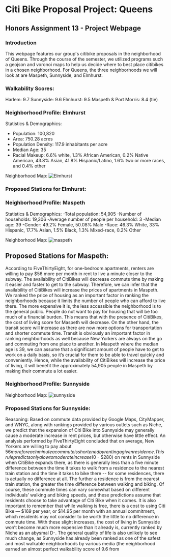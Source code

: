 # Citi Bike Proposal Project: Queens 
## Honors Assignment 13 - Project Webpage

### Introduction
This webpage features our group's citibike proposals in the neighborhood of Queens. Through the course of the semester, we utilized programs such a geojson and voronoi maps to help us decide where to best place citibikes in a chosen neighborhood. For Queens, the three neighborhoods we will look at are Maspeth, Sunnyside, and Elmhurst. 

### Walkability Scores:
Harlem: 9.7
Sunnyside: 9.6
Elmhurst: 9.5
Maspeth & Port Morris: 8.4 (tie)

### Neighborhood Profile: Elmhurst 
Statistics & Demographics:
- Population: 100,820
- Area: 750.28 acres
- Population Density: 117.9 inhabitants per acre 
- Median Age: 35
- Racial Makeup: 6.6% white, 1.3% African American, 0.2% Native American, 43.8% Asian, 41.8% Hispanic/Latino, 1.6% two or more races, and 0.4% other

Neighborhood Map:
![Elmhurst](https://user-images.githubusercontent.com/56729637/69553118-97272b80-0f6d-11ea-9a9a-822d86499919.png)

### Proposed Stations for Elmhurst:
<script src="https://embed.github.com/view/geojson/kchik4926/fun-times/master/map.geojson"></script>

### Neighborhood Profile: Maspeth 
Statistics & Demographics:
-Total population: 54,905
-Number of households: 19,306
-Average number of people per household: 3
-Median age: 39
-Gender: 49.2% Female, 50.08% Male
-Race: 46.3% White, 33% Hispanic, 17.7% Asian, 1.5% Black, 1.3% Mixed-race, 0.2% Other

Neighborhood Map:
![maspeth](https://user-images.githubusercontent.com/56621097/69440016-06a2de00-0d16-11ea-9655-1c48d79a9cea.png)

## Proposed Stations for Maspeth:
<script src="https://embed.github.com/view/geojson/melody1117/Maspeth/master/MaspethGeojson.geojson" ></script>

According to FiveThirtyEight, for one-bedroom apartments, renters are willing to pay $56 more per month in rent to live a minute closer to the subway. The availability of CitiBikes will decrease commute time by making it easier and faster to get to the subway. Therefore, we can infer that the availability of CitiBikes will increase the prices of apartments in Maspeth. We ranked the price of housing as an important factor in ranking the neighborhoods because it limits the number of people who can afford to live there. The more expensive it is, the less accessible the neighborhood is to the general public. People do not want to pay for housing that will be too much of a financial burden. This means that with the presence of CitiBikes, the cost of living score for Maspeth will decrease. On the other hand, the transit score will increase as there are now more options for transportation and shorter commute time. Transit is obviously an important factor in ranking neighborhoods as well because New Yorkers are always on the go and commuting from one place to another. In Maspeth where the median age is 39, we can assume that a significant amount of people have to get to work on a daily basis, so it’s crucial for them to be able to travel quickly and conveniently. Hence, while the availability of CitiBikes will increase the price of living, it will benefit the approximately 54,905 people in Maspeth by making their commute a lot easier. 


### Neighborhood Profile: Sunnyside 

Neighborhood Map:
![sunnyside](https://user-images.githubusercontent.com/56729637/69568391-82f12780-0f89-11ea-9800-71e6ac49b469.png)

### Proposed Stations for Sunnyside:
<script src="https://embed.github.com/view/geojson/kchik4926/fun-times/master/map2.geojson"></script>


Reasoning: Based on commute data provided by Google Maps, CityMapper, and WNYC, along with rankings provided by various outlets such as Niche, we predict that the expansion of Citi Bike into Sunnyside may generally cause a moderate increase in rent prices, but otherwise have little effect. An analysis performed by FiveThirtyEight concluded that on average, New Yorkers are willing to pay about $56 more for each minute a commute is shortened by renting a given residence. This rule predicts only a low to moderate increase ($0 - $280) on rents in Sunnyside when CitiBike expands there, as there is generally less than a five minute difference between the time it takes to walk from a residence to the nearest train station and the time it takes to bike there -- for some residences, there is actually no difference at all. The further a residence is from the nearest train station, the greater the time difference between walking and biking. Of course, these commute times can vary somewhat based on different individuals’ walking and biking speeds, and these predictions assume that residents choose to take advantage of Citi Bike when it comes. It is also important to remember that while walking is free, there is a cost to using Citi Bike — $169 per year, or $14.95 per month with an annual commitment, which residents may not consider to be worth the little to no difference in commute time. With these slight increases, the cost of living in Sunnyside won’t become much more expensive than it already is, currently ranked by Niche as an abysmal D-. The general quality of life is also unlikely to see much change, as Sunnyside has already been ranked as one of the safest and most walkable neighborhoods by various media (the neighborhood earned an almost perfect walkability score of 9.6 from 

